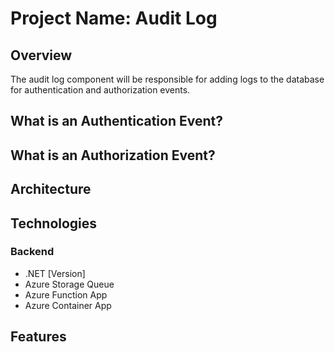 # Project Name: Audit Log
## Overview
The audit log component will be responsible for adding logs to the database for authentication and authorization events.

## What is an Authentication Event?

## What is an Authorization Event?

## Architecture

## Technologies
### Backend
  - .NET [Version]
  - Azure Storage Queue
  - Azure Function App
  - Azure Container App

## Features
